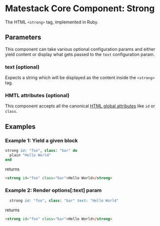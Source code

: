 # Matestack Core Component: Strong

The HTML `<strong>` tag, implemented in Ruby.

## Parameters
This component can take various optional configuration params and either yield content or display what gets passed to the `text` configuration param.

### text (optional)
Expects a string which will be displayed as the content inside the `<strong>` tag.

### HMTL attributes (optional)
This component accepts all the canonical [HTML global attributes](https://www.w3schools.com/tags/ref_standardattributes.asp) like `id` or `class`.

## Examples

### Example 1: Yield a given block

```ruby
strong id: "foo", class: "bar" do
  plain "Hello World"
end
```

returns

```html
<strong id="foo" class="bar">Hello World</strong>
```

### Example 2: Render options[:text] param

```ruby
  strong id: "foo", class: "bar" text: "Hello World"
```

returns

```html
<strong id="foo" class="bar">Hello World</strong>
```
